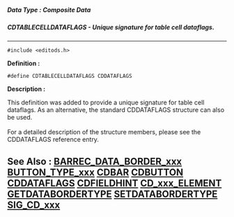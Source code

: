 ##### Data Type : Composite Data
##### CDTABLECELLDATAFLAGS - Unique signature for table cell dataflags.
---
```
#include <editods.h>
```

**Definition :**
```
#define CDTABLECELLDATAFLAGS CDDATAFLAGS
```

**Description :**

This definition was added to provide a unique signature for table cell dataflags.  As an alternative, the standard CDDATAFLAGS structure can also be used.<br>
<br>
For a detailed description of the structure members, please see the CDDATAFLAGS reference entry.


**See Also :**
[BARREC_DATA_BORDER_xxx](/domino-c-api-docs/reference/Symb/BARREC_DATA_BORDER_xxx)
[BUTTON_TYPE_xxx](/domino-c-api-docs/reference/Symb/BUTTON_TYPE_xxx)
[CDBAR](/domino-c-api-docs/reference/Data/CDBAR)
[CDBUTTON](/domino-c-api-docs/reference/Data/CDBUTTON)
[CDDATAFLAGS](/domino-c-api-docs/reference/Data/CDDATAFLAGS)
[CDFIELDHINT](/domino-c-api-docs/reference/Data/CDFIELDHINT)
[CD_xxx_ELEMENT](/domino-c-api-docs/reference/Symb/CD_xxx_ELEMENT)
[GETDATABORDERTYPE](/domino-c-api-docs/reference/Func/GETDATABORDERTYPE)
[SETDATABORDERTYPE](/domino-c-api-docs/reference/Func/SETDATABORDERTYPE)
[SIG_CD_xxx](/domino-c-api-docs/reference/Symb/SIG_CD_xxx)
---
